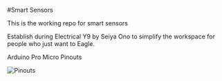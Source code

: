 #Smart Sensors

This is the working repo for smart sensors

Establish during Electrical Y9 by Seiya Ono to simplify the workspace for people who just want to Eagle.

Arduino Pro Micro Pinouts

![Pinouts](https://cdn.sparkfun.com/assets/9/c/3/c/4/523a1765757b7f5c6e8b4567.png)
